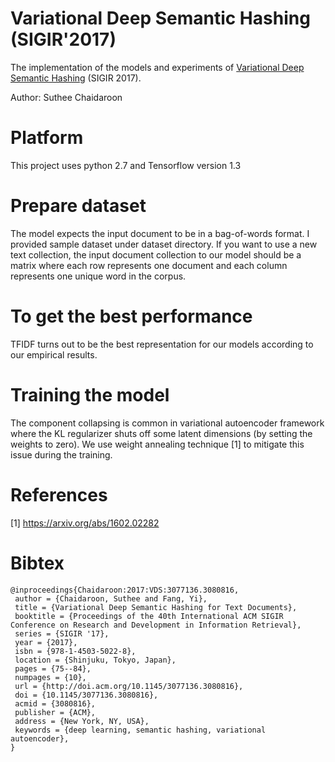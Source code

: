 # Variational Deep Semantic Hashing (SIGIR'2017)
The implementation of the models and experiments of [Variational Deep Semantic Hashing](http://students.engr.scu.edu/~schaidar/paper/Variational_Deep_Hashing_for_Text_Documents.pdf) (SIGIR 2017).

Author: Suthee Chaidaroon

# Platform
This project uses python 2.7 and Tensorflow version 1.3

# Prepare dataset
The model expects the input document to be in a bag-of-words format. I provided sample dataset under dataset directory. If you want to use a new text collection, the input document collection to our model should be a matrix where each row represents one document and each column represents one unique word in the corpus. 

# To get the best performance
TFIDF turns out to be the best representation for our models according to our empirical results.

# Training the model
The component collapsing is common in variational autoencoder framework where the KL regularizer shuts off some latent dimensions (by setting the weights to zero). We use weight annealing technique [1] to mitigate this issue during the training. 

# References
[1] https://arxiv.org/abs/1602.02282

# Bibtex
```
@inproceedings{Chaidaroon:2017:VDS:3077136.3080816,
 author = {Chaidaroon, Suthee and Fang, Yi},
 title = {Variational Deep Semantic Hashing for Text Documents},
 booktitle = {Proceedings of the 40th International ACM SIGIR Conference on Research and Development in Information Retrieval},
 series = {SIGIR '17},
 year = {2017},
 isbn = {978-1-4503-5022-8},
 location = {Shinjuku, Tokyo, Japan},
 pages = {75--84},
 numpages = {10},
 url = {http://doi.acm.org/10.1145/3077136.3080816},
 doi = {10.1145/3077136.3080816},
 acmid = {3080816},
 publisher = {ACM},
 address = {New York, NY, USA},
 keywords = {deep learning, semantic hashing, variational autoencoder},
}
```

